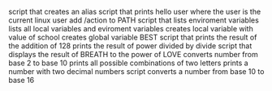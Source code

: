 script that creates an alias
script that prints hello user where the user is the current linux user
add /action to PATH
script that lists enviroment variables
lists all local variables and eviroment variables
creates local variable with value of school
creates global variable BEST
script that prints the result of the addition of 128
prints the result of power divided by divide
script that displays the result of BREATH to the power of LOVE
converts number from base 2 to base 10
prints all possible combinations of two letters
prints a number with two decimal numbers
script converts a number from base 10 to base 16
